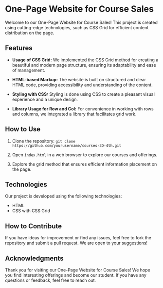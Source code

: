 # One-Page Website for Course Sales

Welcome to our One-Page Website for Course Sales! This project is created using cutting-edge technologies, such as CSS Grid for efficient content distribution on the page.

## Features

- **Usage of CSS Grid:** We implemented the CSS Grid method for creating a beautiful and modern page structure, ensuring its adaptability and ease of management.

- **HTML-based Markup:** The website is built on structured and clear HTML code, providing accessibility and understanding of the content.

- **Styling with CSS:** Styling is done using CSS to create a pleasant visual experience and a unique design.

- **Library Usage for Row and Col:** For convenience in working with rows and columns, we integrated a library that facilitates grid work.

## How to Use

1. Clone the repository: `git clone https://github.com/yourusername/courses-3D-4th.git`

2. Open `index.html` in a web browser to explore our courses and offerings.

3. Explore the grid method that ensures efficient information placement on the page.

## Technologies

Our project is developed using the following technologies:

- HTML
- CSS with CSS Grid

## How to Contribute

If you have ideas for improvement or find any issues, feel free to fork the repository and submit a pull request. We are open to your suggestions!

## Acknowledgments

Thank you for visiting our One-Page Website for Course Sales! We hope you find interesting offerings and become our student. If you have any questions or feedback, feel free to reach out.

